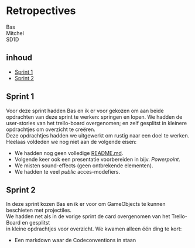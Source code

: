 # Retropectives
Bas  
Mitchel  
SD1D

## inhoud
 - [Sprint 1](#sprint-1)
 - [Sprint 2](#sprint-2)

## Sprint 1
Voor deze sprint hadden Bas en ik er voor gekozen om aan beide opdrachten van deze sprint te werken: springen en lopen. We hadden de user-stories van het trello-board overgenomen; en zelf gesplitst in kleinere opdrachtjes om overzicht te creëren.  
Deze opdrachtjes hadden we uitgewerkt om rustig naar een doel te werken.  
Heelaas voldeden we nog niet aan de volgende eisen:
 - We hadden nog geen volledige [README.md](./README.md).
 - Volgende keer ook een presentatie voorbereiden in bijv. *Powerpoint*.
 - We misten sound-effects (geen ontbrekende elementen).
 - We hadden te veel *public* acces-modefiers.

## Sprint 2
In deze sprint kozen Bas en ik er voor om GameObjects te kunnen beschieten met projectiles.  
We hadden net als in de vorige sprint de card overgenomen van het Trello-Board en gesplitst  
in kleine opdrachtjes voor overzicht. We kwamen alleen één ding te kort:
 - Een markdown waar de Codeconventions in staan